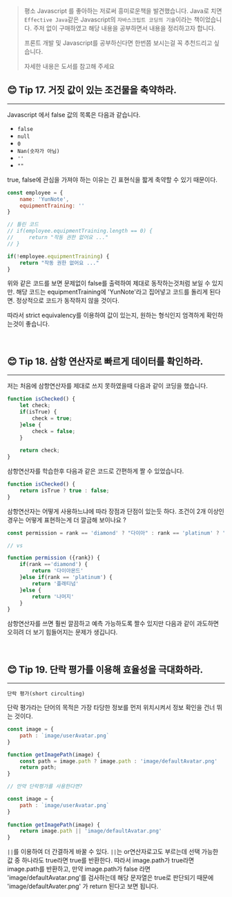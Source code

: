 > 평소 Javascript 를 좋아하는 저로써 흥미로운책을 발견했습니다. Java로 치면 `Effective Java`같은 Javascript의 `자바스크팁트 코딩의 기술`이라는 책이었습니다.
> 주저 없이 구매하였고 해당 내용을 공부하면서 내용을 정리하고자 합니다.
>
> 프론트 개발 및 Javascript를 공부하신다면 한번쯤 보시는걸 꼭 추천드리고 싶습니다.
>
> 자세한 내용은 도서를 참고해 주세요
>


## 😊 Tip 17. 거짓 값이 있는 조건물을 축약하라.

---

Javascript 에서 false 값의 목록은 다음과 같습니다.

 - `false`
 - `null`
 - `0`
 - `Nan(숫자가 아님)`
 - `''`
 - `""`

true, false에 관심을 가져야 하는 이유는 긴 표현식을 짧게 축약할 수 있기 때문이다. 

```javascript
const employee = {
    name: 'YunNote',
    equipmentTraining: ''
}

// 틀린 코드
// if(employee.equipmentTraining.length == 0) {
//     return "작동 권한 없어요 ..."
// }

if(!employee.equipmentTraining) {
    return "작동 권한 없어요 ..."
}
```

위와 같은 코드를 보면 문제없이 false를 출력하여 제대로 동작하는것처럼 보일 수 있지만. 
해당 코드는 equipmentTraining에 'YunNote'라고 집어넣고 코드를 돌리게 된다면. 정상적으로 코드가 동작하지 않을 것이다.

따라서 strict equivalency를 이용하여 값이 있는지, 원하는 형식인지 엄격하게 확인하는것이 좋습니다.

<br>


## 😊 Tip 18. 삼항 연산자로 빠르게 데이터를 확인하라.

---
저는 처음에 삼항연산자를 제대로 쓰지 못하였을때 다음과 같이 코딩을 했습니다.
```javascript
function isChecked() {
    let check;
    if(isTrue) {
        check = true;
    }else {
        check = false;
    }
    
    return check;
}
```

삼항연산자를 학습한후 다음과 같은 코드로 간편하게 짤 수 있었습니다.
```javascript
function isChecked() {
    return isTrue ? true : false;
}
```
삼항연산자는 어떻게 사용하느냐에 따라 장점과 단점이 있는듯 하다.
조건이 2개 이상인 경우는 어떻게 표현하는게 더 깔금해 보이나요 ?

```javascript
const permission = rank == 'diamond' ? "다이아" : rank == 'platinum' ? '플래티넘' : '나머지'

// vs

function permission ({rank}) {
    if(rank =='diamond') {
        return '다이아몬드'
    }else if(rank == 'platinum') {
        return '플래티넘'
    }else {
        return '나머지'
    }
}
```
삼항연산자를 쓰면 훨씬 깔끔하고 예측 가능하도록 짤수 있지만 다음과 같이 과도하면 오히려 더 보기 힘들어지는 문제가 생깁니다.

<br>


## 😊 Tip 19. 단락 평가를 이용해 효율성을 극대화하라.

---

`단락 평가(short circulting)`

단락 평가라는 단어의 목적은 가장 타당한 정보를 먼저 위치시켜서 정보 확인을 건너 뛰는 것이다.

```javascript
const image = {
    path : `image/userAvatar.png`
}

function getImagePath(image) {
    const path = image.path ? image.path : 'image/defaultAvatar.png'
    return path;
}

// 만약 단락평가를 사용한다면?

const image = {
    path : `image/userAvatar.png`
}
 
function getImagePath(image) {
    return image.path || 'image/defaultAvatar.png'
}
```
`||`를 이용하여 더 간결하게 바꿀 수 있다. `||`는 or연산자로고도 부르는데 선택 가능한 값 중 하나라도 true라면 true를 반환한다.
따라서 image.path가 true라면 image.path를 반환하고, 만약 image.path가 false 라면 'image/defaultAvatar.png'를 검사하는데
해당 문자열은 true로 판단되기 때문에 'image/defaultAvater.png' 가 return 된다고 보면 됩니다.